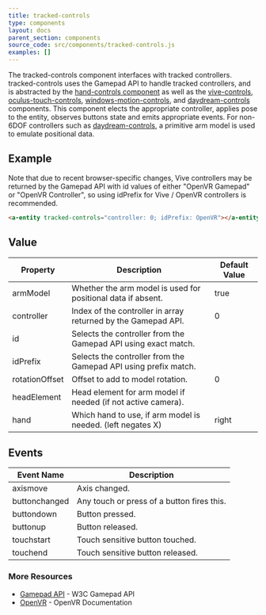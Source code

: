 ```yaml
---
title: tracked-controls
type: components
layout: docs
parent_section: components
source_code: src/components/tracked-controls.js
examples: []
---
```


[handcontrols]: ./hand-controls.md
[oculustouchcontrols]: ./oculus-touch-controls.md
[vivecontrols]: ./vive-controls.md
[daydreamcontrols]: ./daydream-controls.md
[windowsmotioncontrols]: ./windows-motion-controls.md

The tracked-controls component interfaces with tracked controllers.
tracked-controls uses the Gamepad API to handle tracked controllers, and is
abstracted by the [hand-controls component][handcontrols] as well as the
[vive-controls][vivecontrols], [oculus-touch-controls][oculustouchcontrols], 
[windows-motion-controls][windowsmotioncontrols], and [daydream-controls][daydreamcontrols]
components. This component elects the appropriate controller, applies pose to
the entity, observes buttons state and emits appropriate events.  For non-6DOF controllers
such as [daydream-controls][daydreamcontrols], a primitive arm model is used to emulate
positional data.

## Example

Note that due to recent browser-specific changes, Vive controllers may be returned
by the Gamepad API with id values of either "OpenVR Gamepad" or "OpenVR Controller",
so using idPrefix for Vive / OpenVR controllers is recommended.

```html
<a-entity tracked-controls="controller: 0; idPrefix: OpenVR"></a-entity>
```

## Value

| Property          | Description                                                     | Default Value              |
|-------------------|-----------------------------------------------------------------|----------------------------|
| armModel          | Whether the arm model is used for positional data if absent.    | true                       |
| controller        | Index of the controller in array returned by the Gamepad API.   | 0                          |
| id                | Selects the controller from the Gamepad API using exact match.  |                            |
| idPrefix          | Selects the controller from the Gamepad API using prefix match. |                            |
| rotationOffset    | Offset to add to model rotation.                                | 0                          |
| headElement       | Head element for arm model if needed (if not active camera).    |                            |
| hand              | Which hand to use, if arm model is needed.  (left negates X)    | right                      |

## Events

| Event Name     | Description                                |
|----------------|--------------------------------------------|
| axismove       | Axis changed.                              |
| buttonchanged  | Any touch or press of a button fires this. |
| buttondown     | Button pressed.                            |
| buttonup       | Button released.                           |
| touchstart     | Touch sensitive button touched.            |
| touchend       | Touch sensitive button released.           |

### More Resources

[gamepadAPI]: https://developer.mozilla.org/en-US/docs/Web/API/Gamepad_API
[openVR]: https://github.com/ValveSoftware/openvr/wiki/API-Documentation

- [Gamepad API][gamepadAPI] - W3C Gamepad API
- [OpenVR][openVR] - OpenVR Documentation
